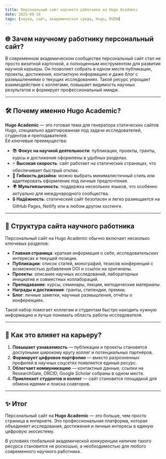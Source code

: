 ```yaml
---
title: Персональный сайт научного работника на Hugo Academic
date: 2025-08-16
tags: [наука, сайт, академическая среда, Hugo, RUDN]
---
```


## 🌐 Зачем научному работнику персональный сайт?  

В современном академическом сообществе персональный сайт стал не просто визитной карточкой, а полноценным инструментом для развития научной карьеры. Он позволяет собрать в одном месте публикации, проекты, достижения, контактную информацию и даже блог с размышлениями о текущих исследованиях. Такой ресурс упрощает взаимодействие с коллегами, повышает видимость научных результатов и формирует профессиональный имидж.  

---

## 🛠 Почему именно Hugo Academic?  

**Hugo Academic** — это готовая тема для генератора статических сайтов Hugo, специально адаптированная под задачи исследователей, студентов и преподавателей.  
Её ключевые преимущества:  

- 📚 **Фокус на научной деятельности**: публикации, проекты, гранты, курсы и достижения оформлены в удобных разделах.  
- ⚡ **Высокая скорость**: сайт работает на статических страницах, что обеспечивает быстрый отклик.  
- 🎨 **Гибкость дизайна**: можно выбрать минималистичный стиль или адаптировать оформление под личные предпочтения.  
- 🌍 **Мультиязычность**: поддержка нескольких языков, что особенно актуально для международного сообщества.  
- 🔒 **Надёжность**: статический сайт безопасен и легко размещается на GitHub Pages, Netlify или в любом другом хостинге.  

---

## 📑 Структура сайта научного работника  

Персональный сайт на Hugo Academic обычно включает несколько ключевых разделов:  

- **Главная страница**: краткая информация о себе, исследовательских интересах и текущей позиции.  
- **Публикации**: список статей, монографий, тезисов конференций с возможностью добавления DOI и ссылок на оригиналы.  
- **Проекты**: описание научных исследований, лабораторных инициатив и совместных коллабораций.  
- **Преподавание**: курсы, семинары, лекции, методические материалы.  
- **Награды и достижения**: гранты, стипендии, премии.  
- **Блог**: личные заметки, научные размышления, отчёты о конференциях.  

Такой набор помогает коллегам и студентам быстро находить нужную информацию и лучше понимать область работы исследователя.  

---

## 🚀 Как это влияет на карьеру?  

1. **Повышает узнаваемость** — публикации и проекты становятся доступными широкому кругу коллег и потенциальных партнёров.  
2. **Формирует цифровое портфолио** — вместо разрозненных профилей в научных соцсетях появляется единый ресурс.  
3. **Облегчает коммуникацию** — контактные данные, ссылки на ResearchGate, ORCID, Google Scholar собраны в одном месте.  
4. **Привлекает студентов и коллег** — сайт становится площадкой для обмена идеями и поиска соавторов.  

---

## ✨ Итог  

Персональный сайт на **Hugo Academic** — это больше, чем просто страница в интернете. Это профессиональная платформа, которая объединяет исследования, достижения и личные интересы в единую цифровую экосистему.  

В условиях глобальной академической конкуренции наличие такого ресурса становится не роскошью, а необходимостью для любого современного научного работника.  

